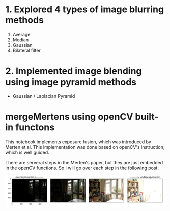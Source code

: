 # 1. Explored 4 types of image blurring methods

1. Average 
2. Median 
3. Gaussian 
4. Bilateral filter 

# 2. Implemented image blending using image pyramid methods

- Gaussian / Laplacian Pyramid


# mergeMertens using openCV built-in functons 
This notebook implements exposure fusion, which was introduced by Merten et al. This implementation was done based on openCV's instruction, which is well guided. 

There are serveral steps in the Merten's paper, but they are just embedded in the openCV functions. So I will go over each step in the following post. 

![alt text](https://github.com/gimoonnam/ImageProcessing/blob/master/images/house.png)
